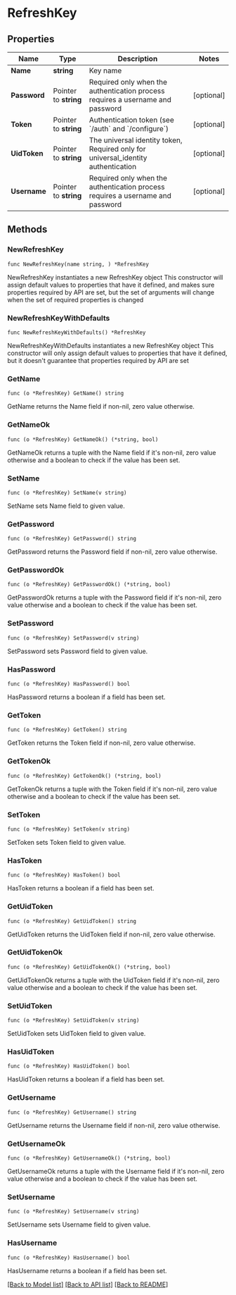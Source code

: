 # RefreshKey

## Properties

Name | Type | Description | Notes
------------ | ------------- | ------------- | -------------
**Name** | **string** | Key name | 
**Password** | Pointer to **string** | Required only when the authentication process requires a username and password | [optional] 
**Token** | Pointer to **string** | Authentication token (see &#x60;/auth&#x60; and &#x60;/configure&#x60;) | [optional] 
**UidToken** | Pointer to **string** | The universal identity token, Required only for universal_identity authentication | [optional] 
**Username** | Pointer to **string** | Required only when the authentication process requires a username and password | [optional] 

## Methods

### NewRefreshKey

`func NewRefreshKey(name string, ) *RefreshKey`

NewRefreshKey instantiates a new RefreshKey object
This constructor will assign default values to properties that have it defined,
and makes sure properties required by API are set, but the set of arguments
will change when the set of required properties is changed

### NewRefreshKeyWithDefaults

`func NewRefreshKeyWithDefaults() *RefreshKey`

NewRefreshKeyWithDefaults instantiates a new RefreshKey object
This constructor will only assign default values to properties that have it defined,
but it doesn't guarantee that properties required by API are set

### GetName

`func (o *RefreshKey) GetName() string`

GetName returns the Name field if non-nil, zero value otherwise.

### GetNameOk

`func (o *RefreshKey) GetNameOk() (*string, bool)`

GetNameOk returns a tuple with the Name field if it's non-nil, zero value otherwise
and a boolean to check if the value has been set.

### SetName

`func (o *RefreshKey) SetName(v string)`

SetName sets Name field to given value.


### GetPassword

`func (o *RefreshKey) GetPassword() string`

GetPassword returns the Password field if non-nil, zero value otherwise.

### GetPasswordOk

`func (o *RefreshKey) GetPasswordOk() (*string, bool)`

GetPasswordOk returns a tuple with the Password field if it's non-nil, zero value otherwise
and a boolean to check if the value has been set.

### SetPassword

`func (o *RefreshKey) SetPassword(v string)`

SetPassword sets Password field to given value.

### HasPassword

`func (o *RefreshKey) HasPassword() bool`

HasPassword returns a boolean if a field has been set.

### GetToken

`func (o *RefreshKey) GetToken() string`

GetToken returns the Token field if non-nil, zero value otherwise.

### GetTokenOk

`func (o *RefreshKey) GetTokenOk() (*string, bool)`

GetTokenOk returns a tuple with the Token field if it's non-nil, zero value otherwise
and a boolean to check if the value has been set.

### SetToken

`func (o *RefreshKey) SetToken(v string)`

SetToken sets Token field to given value.

### HasToken

`func (o *RefreshKey) HasToken() bool`

HasToken returns a boolean if a field has been set.

### GetUidToken

`func (o *RefreshKey) GetUidToken() string`

GetUidToken returns the UidToken field if non-nil, zero value otherwise.

### GetUidTokenOk

`func (o *RefreshKey) GetUidTokenOk() (*string, bool)`

GetUidTokenOk returns a tuple with the UidToken field if it's non-nil, zero value otherwise
and a boolean to check if the value has been set.

### SetUidToken

`func (o *RefreshKey) SetUidToken(v string)`

SetUidToken sets UidToken field to given value.

### HasUidToken

`func (o *RefreshKey) HasUidToken() bool`

HasUidToken returns a boolean if a field has been set.

### GetUsername

`func (o *RefreshKey) GetUsername() string`

GetUsername returns the Username field if non-nil, zero value otherwise.

### GetUsernameOk

`func (o *RefreshKey) GetUsernameOk() (*string, bool)`

GetUsernameOk returns a tuple with the Username field if it's non-nil, zero value otherwise
and a boolean to check if the value has been set.

### SetUsername

`func (o *RefreshKey) SetUsername(v string)`

SetUsername sets Username field to given value.

### HasUsername

`func (o *RefreshKey) HasUsername() bool`

HasUsername returns a boolean if a field has been set.


[[Back to Model list]](../README.md#documentation-for-models) [[Back to API list]](../README.md#documentation-for-api-endpoints) [[Back to README]](../README.md)


